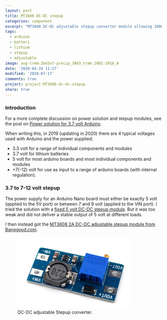 ```yaml
---
layout: post
title: MT3608 DC-DC stepup
categories: component
excerpt: "MT3608 DC-DC adjustable stepup converter module allowing 2000MA"
tags:
  - arduino
  - batteri
  - lithium
  - stepup
  - adjustable
image: avg-trmm-3b43v7-precip_3B43_trmm_2001-2016_A
date: '2020-04-19 11:27'
modified: '2020-07-17'
comments: true
project: project-MT3608-dc-dc-stepup
share: true
---
```


### Introduction

For a more complete discussion on power solution and stepup modules, see the post  on [Power solution for 3.7 volt Arduino](../../module/module-batteri/).

When writing this, in 2019 (updating in 2020) there are 4 typical voltages used with Arduino and the power supplied:

- 3.3 volt for a range of individual components and modules
- 3.7 volt for lithium batteries
- 5 volt for most arduino boards and most individual components and modules
- +7(-12) volt for use as input to a range of arduino boards (with internal regulation).

### 3.7 to 7-12 volt stepup

The power supply for an Arduino Nano board must either be exactly 5 volt (applied to the 5V port) or between 7 and 9 volt (applied to the VIN port). I tried the solution with a [fixed 5 volt DC-DC stepup module](../../component/component-dc-dc-stepup-5v/). But it was too weak and did not deliver a stable output of 5 volt at different loads.

I then instead got the [MT3608 2A DC-DC adjustable stepup module from Banggood.com](https://www.banggood.com/sv/1pcs-MT3608-2A-DC-DC-Adjustable-Step-Up-Power-Module-Booster-Power-Module-p-1213134.html?rmmds=search&cur_warehouse=CN).

<figure>
<img src="../../images/MT3608_dc-dc-stepup-2000mA.png">
<figcaption> DC-DC adjustable Stepup converter.</figcaption>
</figure>
